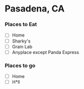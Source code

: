 # Pasadena, CA

### Places to Eat
- [ ] Home
- [ ] Sharky's
- [ ] Grain Lab
- [ ] Anyplace except Panda Express

### Places to go
- [ ] Home
- [ ] H*ll
